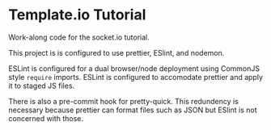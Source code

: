 # Template.io Tutorial

Work-along code for the socket.io tutorial.

This project is is configured to use prettier, ESlint, and nodemon.

ESLint is configured for a dual browser/node deployment using CommonJS style `require` imports. ESLint is configured to accomodate prettier and apply it to staged JS files.

There is also a pre-commit hook for pretty-quick. This redundency is necessary because prettier can format files such as JSON but ESlint is not concerned with those.
